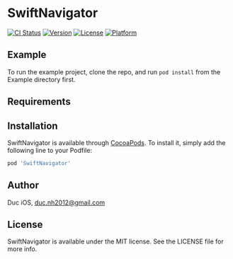 # SwiftNavigator

[![CI Status](https://img.shields.io/travis/duc-ios/SwiftNavigator.svg?style=flat)](https://travis-ci.org/duc-ios/SwiftNavigator)
[![Version](https://img.shields.io/cocoapods/v/SwiftNavigator.svg?style=flat)](https://cocoapods.org/pods/SwiftNavigator)
[![License](https://img.shields.io/cocoapods/l/SwiftNavigator.svg?style=flat)](https://cocoapods.org/pods/SwiftNavigator)
[![Platform](https://img.shields.io/cocoapods/p/SwiftNavigator.svg?style=flat)](https://cocoapods.org/pods/SwiftNavigator)

## Example

To run the example project, clone the repo, and run `pod install` from the Example directory first.

## Requirements

## Installation

SwiftNavigator is available through [CocoaPods](https://cocoapods.org). To install
it, simply add the following line to your Podfile:

```ruby
pod 'SwiftNavigator'
```

## Author

Duc iOS, duc.nh2012@gmail.com

## License

SwiftNavigator is available under the MIT license. See the LICENSE file for more info.
